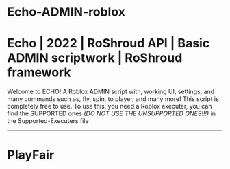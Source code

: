 # Echo-ADMIN-roblox
# Echo | 2022 | RoShroud API | Basic ADMIN scriptwork | RoShroud framework
Welcome to ECHO! A Roblox ADMIN script with, working UI, settings, and many commands such as, fly, spin, to player, and many more!
This script is completely free to use.
To use this, you need a Roblox executer, you can find the SUPPORTED ones *(DO NOT USE THE UNSUPPORTED ONES!!!)* in the Supported-Executers file 
 
-----------------------------------------------------------------------------------------------------------------------------------------------------------
# PlayFair
